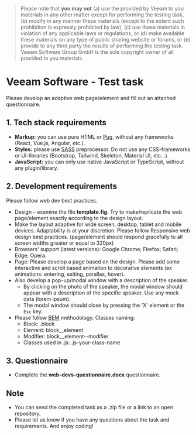 > Please note that **you may not** (a) use the provided by Veeam to you materials in any other matter except for performing the testing task, (b) modify in any manner these materials (except to the extent such prohibition is expressly prohibited by law), (c) use these materials in violation of any applicable laws or regulations, or (d) make available these materials on any type of public sharing website or forums, or (e) provide to any third party the results of performing the testing task. Veeam Software Group GmbH is the sole copyright owner of all provided to you materials.

# Veeam Software - Test task

Please develop an adaptive web page/element and fill out an attached questionnaire.

## 1. Tech stack requirements

* **Markup:** you can use pure HTML or [Pug](https://pugjs.org/), without any frameworks (React, Vue.js, Angular, etc.).
* **Styles:** please use [SASS](https://sass-lang.com/) preprocessor. Do not use any CSS-frameworks or UI-libraries (Bootstrap, Tailwind, Skeleton, Material UI, etc...).
* **JavaScript:** you can only use native JavaScript or TypeScript, without any plugin/library.

## 2. Development requirements
Please follow web dev best practices.
* Design – examine the file **template.fig**. Try to make/replicate the web page/element exactly according to the design layout.  
* Make the layout adaptive for wide screen, desktop, tablet and mobile devices. Adaptability is at your discretion. Please follow Responsive web design best practices. (page/element should respond gracefully to all screen widths greater or equal to 320px)
* Browsers’ support (latest versions): Google Chrome; Firefox; Safari; Edge; Opera.
* Page: Please develop a page based on the design. Please add some interactive and scroll based animation to decorative elements (ex animations: entering, exiting, parallax, hover).
* Also develop a pop-up/modal window with a description of the speaker. 
  * By clicking on the photo of the speaker, the modal window should appear with a description of the specific speaker. Use any mock data (lorem ipsum).
  * The modal window should close by pressing the 'X' element or the `Esc` key.
* Please follow [BEM](https://en.bem.info/) methodology. Classes naming:
  * Block: .block
  * Element: block__element
  * Modifier: block__element--modifier
  * Classes used in .js: .js-your-class-name

## 3. Questionnaire

* Complete the **web-devs-questionnaire.docx** questionnaire.


## Note

* You can send the completed task as a .zip file or a link to an open repository.
* Please let us know if you have any questions about the task and requirements. And enjoy coding!

